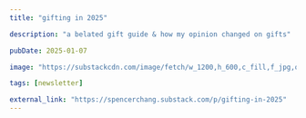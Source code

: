 ```yaml
---
title: "gifting in 2025"

description: "a belated gift guide & how my opinion changed on gifts"

pubDate: 2025-01-07

image: "https://substackcdn.com/image/fetch/w_1200,h_600,c_fill,f_jpg,q_auto:good,fl_progressive:steep,g_auto/https%3A%2F%2Fsubstack-post-media.s3.amazonaws.com%2Fpublic%2Fimages%2F97742ee3-7e95-4700-bd81-53d682f298c7_1182x666.png"

tags: [newsletter]

external_link: "https://spencerchang.substack.com/p/gifting-in-2025"
---
```

